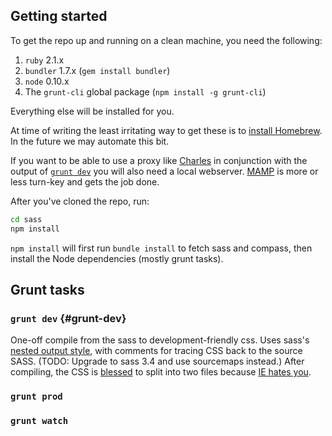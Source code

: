 ## Getting started

To get the repo up and running on a clean machine, you need the following:

1. `ruby` 2.1.x
2. `bundler` 1.7.x (`gem install bundler`)
3. `node` 0.10.x
4. The `grunt-cli` global package (`npm install -g grunt-cli`)

Everything else will be installed for you.

At time of writing the least irritating way to get these is to [install Homebrew](http://brew.sh/#install). In the future we may automate this bit.

If you want to be able to use a proxy like [Charles](http://charlesproxy.com) in conjunction with the output of [`grunt dev`](#grunt-dev) you will also need a local webserver. [MAMP](http://www.mamp.info/en/) is more or less turn-key and gets the job done.

After you've cloned the repo, run:

```bash
cd sass
npm install
```

`npm install` will first run `bundle install` to fetch sass and compass, then install the Node dependencies (mostly grunt tasks).

## Grunt tasks

### `grunt dev` {#grunt-dev}

One-off compile from the sass to development-friendly css. Uses sass's [nested output style](http://sass-lang.com/documentation/file.SASS_REFERENCE.html#_13), with comments for tracing CSS back to the source SASS. (TODO: Upgrade to sass 3.4 and use sourcemaps instead.) After compiling, the CSS is [blessed](https://github.com/Ponginae/grunt-bless) to split into two files because [IE hates you](http://stackoverflow.com/questions/9906794/internet-explorers-css-rules-limits).

### `grunt prod`

### `grunt watch`

